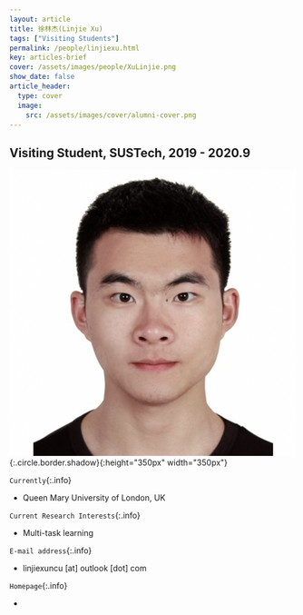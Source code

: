 ```yaml
---
layout: article
title: 徐林杰(Linjie Xu)
tags: ["Visiting Students"]
permalink: /people/linjiexu.html
key: articles-brief
cover: /assets/images/people/XuLinjie.png
show_date: false
article_header:
  type: cover
  image:
    src: /assets/images/cover/alumni-cover.png
---
```



<div class="article__content" markdown="1">

## Visiting Student, SUSTech, 2019 - 2020.9

<!--more-->
![Image](/assets/images/people/XuLinjie.png){:.circle.border.shadow}{:height="350px" width="350px"}

`Currently`{:.info}
- Queen Mary University of London, UK

`Current Research Interests`{:.info}

- Multi-task learning

`E-mail address`{:.info}

- linjiexuncu [at] outlook [dot] com

`Homepage`{:.info}

<div class="author-links">
  <ul class="menu menu--nowrap menu--inline">
	  <li title="homepage">
	  <a class="button button--circle mail-button" itemprop="sameAs" href="https://egg-west.github.io/" target="_blank">
	    <i class="fa fa-home"></i>
	  </a>
  	  </li>
  </ul>
</div>
</div>
